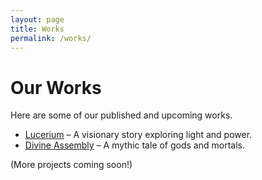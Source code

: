 ```yaml
---
layout: page
title: Works
permalink: /works/
---
```


# Our Works

Here are some of our published and upcoming works.

- [Lucerium](https://a.co/d/3xwswp3) – A visionary story exploring light and power.  
- [Divine Assembly](https://a.co/d/iZHzPE3) – A mythic tale of gods and mortals.  

(More projects coming soon!)
